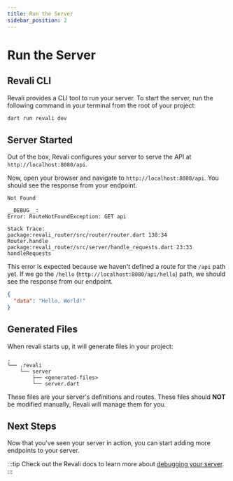 ```yaml
---
title: Run the Server
sidebar_position: 2
---
```


# Run the Server

## Revali CLI

Revali provides a CLI tool to run your server. To start the server, run the following command in your terminal from the root of your project:

```bash
dart run revali dev
```

## Server Started

Out of the box, Revali configures your server to serve the API at `http://localhost:8080/api`.

Now, open your browser and navigate to `http://localhost:8080/api`. You should see the response from your endpoint.

```text
Not Found

__DEBUG__:
Error: RouteNotFoundException: GET api

Stack Trace:
package:revali_router/src/router/router.dart 138:34          Router.handle
package:revali_router/src/server/handle_requests.dart 23:33  handleRequests
```

This error is expected because we haven't defined a route for the `/api` path yet. If we go the `/hello` (`http://localhost:8080/api/hello`) path, we should see the response from our endpoint.

```json
{
  "data": "Hello, World!"
}
```

## Generated Files

When revali starts up, it will generate files in your project:

```tree
.
└── .revali
    └── server
        ├── <generated-files>
        └── server.dart
```

These files are your server's definitions and routes. These files should **NOT** be modified manually, Revali will manage them for you.

## Next Steps

Now that you've seen your server in action, you can start adding more endpoints to your server.

:::tip
Check out the Revali docs to learn more about [debugging your server][debug-server].
:::

[debug-server]: ../../../revali/getting-started/debug-server.md
